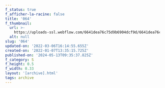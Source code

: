 ```yaml
---
f_status: true
f_afficher-la-racine: false
title: '064'
f_thumbnail:
  url: >-
    https://uploads-ssl.webflow.com/6641dea76c75d9b6904dcf9d/6641dea76c75d9b6904dd338_064.jpg
  alt: null
slug: '064'
updated-on: '2022-03-06T16:14:55.655Z'
created-on: '2022-01-07T13:35:15.725Z'
published-on: '2024-05-13T09:35:37.825Z'
f_category: S
f_height: 0.5
f_width: 0.33
layout: '[archive].html'
tags: archive
---
```



